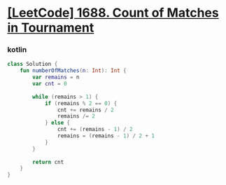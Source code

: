 # [[LeetCode] 1688. Count of Matches in Tournament](https://leetcode.com/problems/count-of-matches-in-tournament/)

### kotlin

```kotlin
class Solution {
    fun numberOfMatches(n: Int): Int {
        var remains = n
        var cnt = 0
        
        while (remains > 1) {
            if (remains % 2 == 0) {
                cnt += remains / 2
                remains /= 2
            } else {
                cnt += (remains - 1) / 2
                remains = (remains - 1) / 2 + 1
            }
        }
        
        return cnt
    }
}
```